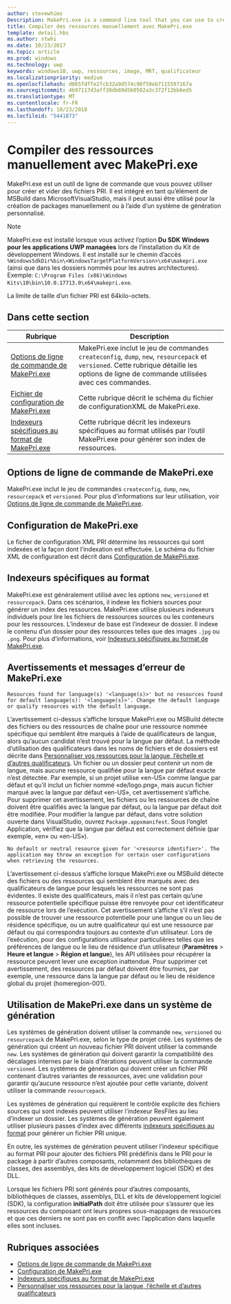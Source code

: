 ```yaml
---
author: stevewhims
Description: MakePri.exe is a command line tool that you can use to create and dump PRI files. It is integrated as part of MSBuild within Microsoft Visual Studio, but it could be useful to you for creating packages manually or with a custom build system.
title: Compiler des ressources manuellement avec MakePri.exe
template: detail.hbs
ms.author: stwhi
ms.date: 10/23/2017
ms.topic: article
ms.prod: windows
ms.technology: uwp
keywords: windows10, uwp, ressources, image, MRT, qualificateur
ms.localizationpriority: medium
ms.openlocfilehash: d065fdffe2fcb32a9d574c90f59eb7115597167a
ms.sourcegitcommit: 4b97117d3aff38db89d560502a3c372f12bb6ed5
ms.translationtype: MT
ms.contentlocale: fr-FR
ms.lasthandoff: 10/23/2018
ms.locfileid: "5441873"
---
```

# <a name="compile-resources-manually-with-makepriexe"></a>Compiler des ressources manuellement avec MakePri.exe

MakePri.exe est un outil de ligne de commande que vous pouvez utiliser pour créer et vider des fichiers PRI. Il est intégré en tant qu’élément de MSBuild dans MicrosoftVisualStudio, mais il peut aussi être utilisé pour la création de packages manuellement ou à l’aide d’un système de génération personnalisé.

> [!NOTE]
> MakePri.exe est installé lorsque vous activez l’option **Du SDK Windows pour les applications UWP managées** lors de l’installation du Kit de développement Windows. Il est installé sur le chemin d’accès `%WindowsSdkDir%bin\<WindowsTargetPlatformVersion>\x64\makepri.exe` (ainsi que dans les dossiers nommés pour les autres architectures). Exemple: `C:\Program Files (x86)\Windows Kits\10\bin\10.0.17713.0\x64\makepri.exe`.

La limite de taille d’un fichier PRI est 64kilo-octets.

## <a name="in-this-section"></a>Dans cette section
|Rubrique|Description|
|-|-|
| [Options de ligne de commande de MakePri.exe](makepri-exe-command-options.md) | MakePri.exe inclut le jeu de commandes `createconfig`, `dump`, `new`, `resourcepack` et `versioned`. Cette rubrique détaille les options de ligne de commande utilisées avec ces commandes. |
| [Fichier de configuration de MakePri.exe](makepri-exe-configuration.md) | Cette rubrique décrit le schéma du fichier de configurationXML de MakePri.exe. |
| [Indexeurs spécifiques au format de MakePri.exe](makepri-exe-format-specific-indexers.md) | Cette rubrique décrit les indexeurs spécifiques au format utilisés par l’outil MakePri.exe pour générer son index de ressources. |

## <a name="makepriexe-command-line-options"></a>Options de ligne de commande de MakePri.exe

MakePri.exe inclut le jeu de commandes `createconfig`, `dump`, `new`, `resourcepack` et `versioned`. Pour plus d’informations sur leur utilisation, voir [Options de ligne de commande de MakePri.exe](makepri-exe-command-options.md).

## <a name="makepriexe-configuration"></a>Configuration de MakePri.exe

Le ficher de configuration XML PRI détermine les ressources qui sont indexées et la façon dont l’indexation est effectuée. Le schéma du fichier XML de configuration est décrit dans [Configuration de MakePri.exe](makepri-exe-configuration.md).

## <a name="format-specific-indexers"></a>Indexeurs spécifiques au format

MakePri.exe est généralement utilisé avec les options `new`, `versioned` et `resourcepack`. Dans ces scénarios, il indexe les fichiers sources pour générer un index des ressources. MakePri.exe utilise plusieurs indexeurs individuels pour lire les fichiers de ressources sources ou les conteneurs pour les ressources. L’indexeur de base est l’indexeur de dossier. Il indexe le contenu d’un dossier pour des ressources telles que des images `.jpg` ou `.png`. Pour plus d’informations, voir [Indexeurs spécifiques au format de MakePri.exe](makepri-exe-format-specific-indexers.md).

## <a name="makepriexe-warnings-and-error-messages"></a>Avertissements et messages d’erreur de MakePri.exe

```
Resources found for language(s) '<language(s)>' but no resources found for default language(s): '<language(s)>'. Change the default language or qualify resources with the default language.
```

L’avertissement ci-dessus s’affiche lorsque MakePri.exe ou MSBuild détecte des fichiers ou des ressources de chaîne pour une ressource nommée spécifique qui semblent être marqués à l’aide de qualificateurs de langue, alors qu’aucun candidat n’est trouvé pour la langue par défaut. La méthode d’utilisation des qualificateurs dans les noms de fichiers et de dossiers est décrite dans [Personnaliser vos ressources pour la langue, l’échelle et d’autres qualificateurs](tailor-resources-lang-scale-contrast.md). Un fichier ou un dossier peut contenir un nom de langue, mais aucune ressource qualifiée pour la langue par défaut exacte n’est détectée. Par exemple, si un projet utilise «en-US» comme langue par défaut et qu’il inclut un fichier nommé «de/logo.png», mais aucun fichier marqué avec la langue par défaut «en-US», cet avertissement s’affiche. Pour supprimer cet avertissement, les fichiers ou les ressources de chaîne doivent être qualifiés avec la langue par défaut, ou la langue par défaut doit être modifiée. Pour modifier la langue par défaut, dans votre solution ouverte dans VisualStudio, ouvrez `Package.appxmanifest`. Sous l’onglet Application, vérifiez que la langue par défaut est correctement définie (par exemple, «en» ou «en-US»).

```
No default or neutral resource given for '<resource identifier>'. The application may throw an exception for certain user configurations when retrieving the resources.
```

L’avertissement ci-dessus s’affiche lorsque MakePri.exe ou MSBuild détecte des fichiers ou des ressources qui semblent être marqués avec des qualificateurs de langue pour lesquels les ressources ne sont pas évidentes. Il existe des qualificateurs, mais il n’est pas certain qu’une ressource potentielle spécifique puisse être renvoyée pour cet identificateur de ressource lors de l’exécution. Cet avertissement s’affiche s’il n’est pas possible de trouver une ressource potentielle pour une langue ou un lieu de résidence spécifique, ou un autre qualificateur qui est une ressource par défaut ou qui correspondra toujours au contexte d’un utilisateur. Lors de l’exécution, pour des configurations utilisateur particulières telles que les préférences de langue ou le lieu de résidence d’un utilisateur (**Paramètres** > **Heure et langue** > **Région et langue**), les API utilisées pour récupérer la ressource peuvent lever une exception inattendue. Pour supprimer cet avertissement, des ressources par défaut doivent être fournies, par exemple, une ressource dans la langue par défaut ou le lieu de résidence global du projet (homeregion-001).

## <a name="using-makepriexe-in-a-build-system"></a>Utilisation de MakePri.exe dans un système de génération

Les systèmes de génération doivent utiliser la commande `new`, `versioned` ou `resourcepack` de MakePri.exe, selon le type de projet créé. Les systèmes de génération qui créent un nouveau fichier PRI doivent utiliser la commande `new`. Les systèmes de génération qui doivent garantir la compatibilité des décalages internes par le biais d’itérations peuvent utiliser la commande `versioned`. Les systèmes de génération qui doivent créer un fichier PRI contenant d’autres variantes de ressources, avec une validation pour garantir qu’aucune ressource n’est ajoutée pour cette variante, doivent utiliser la commande `resourcepack`.

Les systèmes de génération qui requièrent le contrôle explicite des fichiers sources qui sont indexés peuvent utiliser l’indexeur ResFiles au lieu d’indexer un dossier. Les systèmes de génération peuvent également utiliser plusieurs passes d’index avec différents [indexeurs spécifiques au format](makepri-exe-format-specific-indexers.md) pour générer un fichier PRI unique.

En outre, les systèmes de génération peuvent utiliser l’indexeur spécifique au format PRI pour ajouter des fichiers PRI prédéfinis dans le PRI pour le package à partir d’autres composants, notamment des bibliothèques de classes, des assemblys, des kits de développement logiciel (SDK) et des DLL.

Lorsque les fichiers PRI sont générés pour d’autres composants, bibliothèques de classes, assemblys, DLL et kits de développement logiciel (SDK), la configuration **initialPath** doit être utilisée pour s’assurer que les ressources du composant ont leurs propres sous-mappages de ressources et que ces derniers ne sont pas en conflit avec l’application dans laquelle elles sont incluses.

## <a name="related-topics"></a>Rubriques associées
* [Options de ligne de commande de MakePri.exe](makepri-exe-command-options.md)
* [Configuration de MakePri.exe](makepri-exe-configuration.md)
* [Indexeurs spécifiques au format de MakePri.exe](makepri-exe-format-specific-indexers.md)
* [Personnaliser vos ressources pour la langue, l’échelle et d’autres qualificateurs](tailor-resources-lang-scale-contrast.md)
